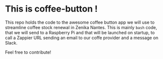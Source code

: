# This is coffee-button !

This repo holds the code to the awesome coffee button app we will use to streamline coffee stock renewal in Zenika Nantes.
This is mainly `bash` code, that we will send to a Raspberry Pi and that will be launched on startup, to call a Zappier URL sending an email to our coffe provider and a message on Slack.

Feel free to contribute!
